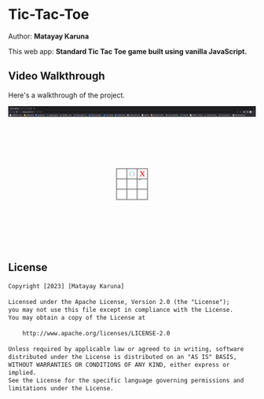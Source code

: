 # Tic-Tac-Toe

Author: **Matayay Karuna**

This web app: **Standard Tic Tac Toe game built using vanilla JavaScript.**

## Video Walkthrough

Here's a walkthrough of the project.

![](./assets/tic.gif)

## License

    Copyright [2023] [Matayay Karuna]

    Licensed under the Apache License, Version 2.0 (the "License");
    you may not use this file except in compliance with the License.
    You may obtain a copy of the License at

        http://www.apache.org/licenses/LICENSE-2.0

    Unless required by applicable law or agreed to in writing, software
    distributed under the License is distributed on an "AS IS" BASIS,
    WITHOUT WARRANTIES OR CONDITIONS OF ANY KIND, either express or implied.
    See the License for the specific language governing permissions and
    limitations under the License.